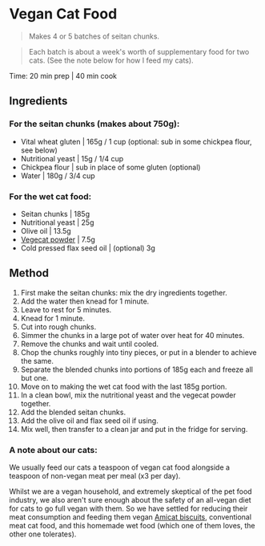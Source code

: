 # Vegan Cat Food

> Makes 4 or 5 batches of seitan chunks.

> Each batch is about a week's worth of supplementary food for two cats. (See the note below for how I feed my cats).

Time: 
20 min prep | 40 min cook

## Ingredients

### For the seitan chunks (makes about 750g):

- Vital wheat gluten | 165g / 1 cup (optional: sub in some chickpea flour, see below)
- Nutritional yeast | 15g / 1/4 cup 
- Chickpea flour | sub in place of some gluten (optional)
- Water | 180g / 3/4 cup


### For the wet cat food:

- Seitan chunks | 185g
- Nutritional yeast | 25g
- Olive oil | 13.5g
- [Vegecat powder](https://compassioncircle.com/product/vegecat-17-6-oz-for-adult-cats/) | 7.5g
- Cold pressed flax seed oil | (optional) 3g

## Method

1. First make the seitan chunks: mix the dry ingredients together.
2. Add the water then knead for 1 minute.
3. Leave to rest for 5 minutes.
4. Knead for 1 minute.
5. Cut into rough chunks.
6. Simmer the chunks in a large pot of water over heat for 40 minutes.
7. Remove the chunks and wait until cooled.
8. Chop the chunks roughly into tiny pieces, or put in a blender to achieve the same.
9. Separate the blended chunks into portions of 185g each and freeze all but one.
10. Move on to making the wet cat food with the last 185g portion.
11. In a clean bowl, mix the nutritional yeast and the vegecat powder together. 
12. Add the blended seitan chunks.
13. Add the olive oil and flax seed oil if using.
14. Mix well, then transfer to a clean jar and put in the fridge for serving.

### A note about our cats:
We usually feed our cats a teaspoon of vegan cat food alongside a teaspoon of non-vegan meat per meal (x3 per day). 

Whilst we are a vegan household, and extremely skeptical of the pet food industry, we also aren't sure enough about the safety of an all-vegan diet for cats to go full vegan with them. So we have settled for reducing their meat consumption and feeding them vegan [Amicat biscuits](https://veggiepets.com/cats/vegetarian-vegan-cat-food/ami-vegan-cat-food-1-5kg), conventional meat cat food, and this homemade wet food (which one of them loves, the other one tolerates).

